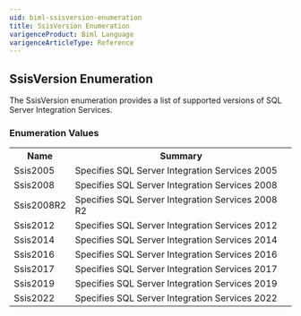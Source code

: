 ```yaml
---
uid: biml-ssisversion-enumeration
title: SsisVersion Enumeration
varigenceProduct: Biml Language
varigenceArticleType: Reference
---
```


## SsisVersion Enumeration<div class="LanguageSummary"><div class ="SummaryItem">The SsisVersion enumeration provides a list of supported versions of SQL Server Integration Services.</div></div><div class="EnumValueGroup">### Enumeration Values<table id="EnumValue" class="MemberList"><tbody><tr><th class="MemberNameColumnHeader">Name</th><th class="MemberSummaryColumnHeader">Summary</th></tr><tr class="cd0"><td class="MemberName">Ssis2005</td><td class="MemberSummary"><div class ="SummaryItem">Specifies SQL Server Integration Services 2005</div></td></tr><tr class="cd1"><td class="MemberName">Ssis2008</td><td class="MemberSummary"><div class ="SummaryItem">Specifies SQL Server Integration Services 2008</div></td></tr><tr class="cd0"><td class="MemberName">Ssis2008R2</td><td class="MemberSummary"><div class ="SummaryItem">Specifies SQL Server Integration Services 2008 R2</div></td></tr><tr class="cd1"><td class="MemberName">Ssis2012</td><td class="MemberSummary"><div class ="SummaryItem">Specifies SQL Server Integration Services 2012</div></td></tr><tr class="cd0"><td class="MemberName">Ssis2014</td><td class="MemberSummary"><div class ="SummaryItem">Specifies SQL Server Integration Services 2014</div></td></tr><tr class="cd1"><td class="MemberName">Ssis2016</td><td class="MemberSummary"><div class ="SummaryItem">Specifies SQL Server Integration Services 2016</div></td></tr><tr class="cd0"><td class="MemberName">Ssis2017</td><td class="MemberSummary"><div class ="SummaryItem">Specifies SQL Server Integration Services 2017</div></td></tr><tr class="cd1"><td class="MemberName">Ssis2019</td><td class="MemberSummary"><div class ="SummaryItem">Specifies SQL Server Integration Services 2019</div></td></tr><tr class="cd0"><td class="MemberName">Ssis2022</td><td class="MemberSummary"><div class ="SummaryItem">Specifies SQL Server Integration Services 2022</div></td></tr></tbody></table></div>